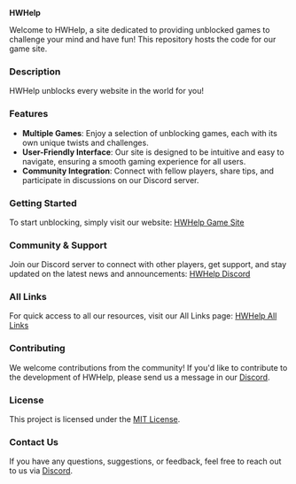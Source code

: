 **HWHelp**

Welcome to HWHelp, a site dedicated to providing unblocked games to challenge your mind and have fun! This repository hosts the code for our game site.

### Description
HWHelp unblocks every website in the world for you!

### Features
- **Multiple Games**: Enjoy a selection of unblocking games, each with its own unique twists and challenges.
- **User-Friendly Interface**: Our site is designed to be intuitive and easy to navigate, ensuring a smooth gaming experience for all users.
- **Community Integration**: Connect with fellow players, share tips, and participate in discussions on our Discord server.

### Getting Started
To start unblocking, simply visit our website: [HWHelp Game Site](https://hwhelp.cc)

### Community & Support
Join our Discord server to connect with other players, get support, and stay updated on the latest news and announcements: [HWHelp Discord](https://hwhelp.cc/discord)

### All Links
For quick access to all our resources, visit our All Links page: [HWHelp All Links](https://hwhelp.cc/links)

### Contributing
We welcome contributions from the community! If you'd like to contribute to the development of HWHelp, please send us a message in our [Discord](https://hwhelp.cc/discord).

### License
This project is licensed under the [MIT License](LICENSE).

### Contact Us
If you have any questions, suggestions, or feedback, feel free to reach out to us via [Discord](https://hwhelp.cc/discord).
